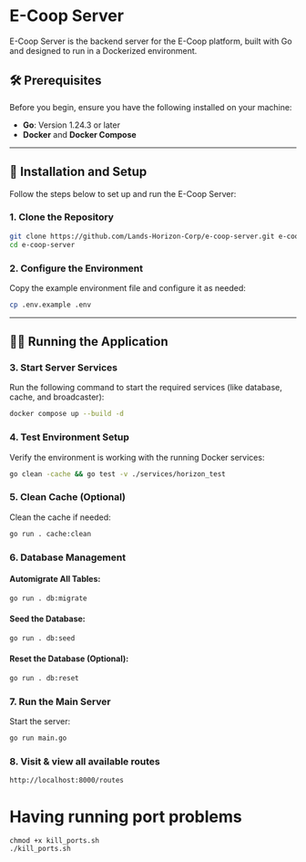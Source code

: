 # E-Coop Server

E-Coop Server is the backend server for the E-Coop platform, built with Go and designed to run in a Dockerized environment.

## 🛠 Prerequisites

Before you begin, ensure you have the following installed on your machine:

- **Go**: Version 1.24.3 or later
- **Docker** and **Docker Compose**

---

## 🚀 Installation and Setup

Follow the steps below to set up and run the E-Coop Server:

### 1. Clone the Repository

```bash
git clone https://github.com/Lands-Horizon-Corp/e-coop-server.git e-coop-server
cd e-coop-server
```

### 2. Configure the Environment

Copy the example environment file and configure it as needed:

```bash
cp .env.example .env
```

---

## 🧑‍💻 Running the Application

### 3. Start Server Services

Run the following command to start the required services (like database, cache, and broadcaster):

```bash
docker compose up --build -d
```

### 4. Test Environment Setup

Verify the environment is working with the running Docker services:

```bash
go clean -cache && go test -v ./services/horizon_test
```

### 5. Clean Cache (Optional)

Clean the cache if needed:

```bash
go run . cache:clean
```

### 6. Database Management

#### Automigrate All Tables:
```bash
go run . db:migrate
```

#### Seed the Database:
```bash
go run . db:seed
```

#### Reset the Database (Optional):
```bash
go run . db:reset
```

### 7. Run the Main Server

Start the server:

```bash
go run main.go
```

### 8. Visit & view all available routes
```
http://localhost:8000/routes
```



# Having running port problems 
```
chmod +x kill_ports.sh
./kill_ports.sh

```